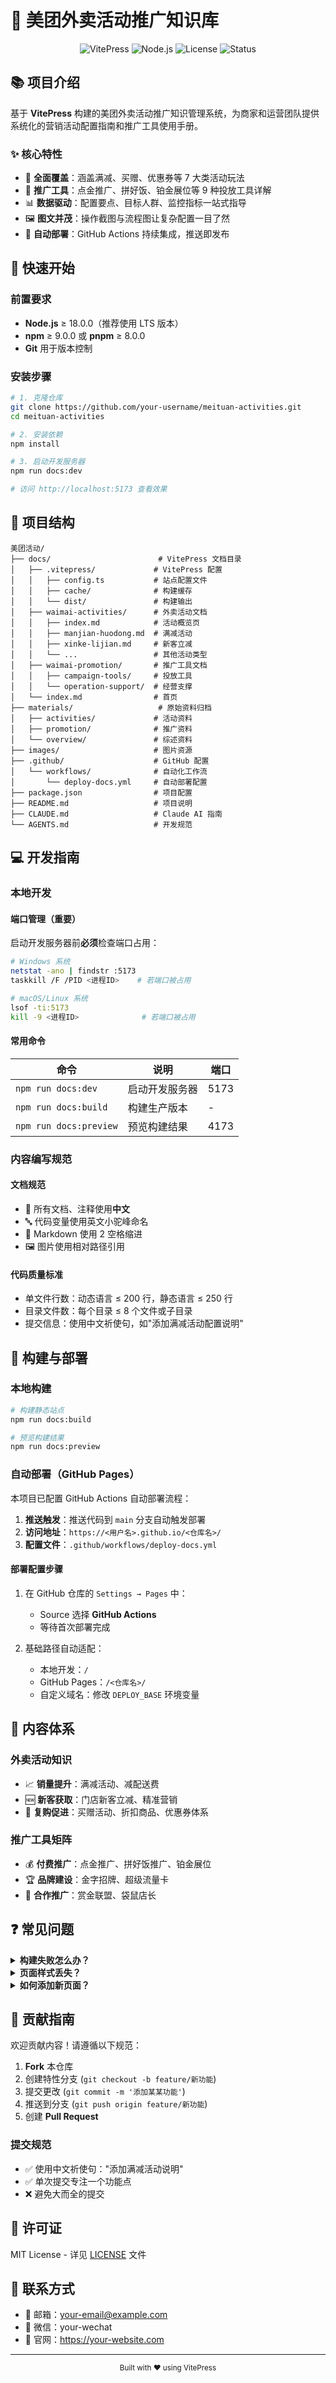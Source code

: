 # 🍔 美团外卖活动推广知识库

<div align="center">
  <img src="https://img.shields.io/badge/VitePress-1.6.x-646CFF?style=flat&logo=vite&logoColor=white" alt="VitePress">
  <img src="https://img.shields.io/badge/Node.js-≥18-339933?style=flat&logo=node.js&logoColor=white" alt="Node.js">
  <img src="https://img.shields.io/badge/License-MIT-yellow.svg" alt="License">
  <img src="https://img.shields.io/badge/Status-Active-success" alt="Status">
</div>

## 📚 项目介绍

基于 **VitePress** 构建的美团外卖活动推广知识管理系统，为商家和运营团队提供系统化的营销活动配置指南和推广工具使用手册。

### ✨ 核心特性

- 🎯 **全面覆盖**：涵盖满减、买赠、优惠券等 7 大类活动玩法
- 🚀 **推广工具**：点金推广、拼好饭、铂金展位等 9 种投放工具详解
- 📊 **数据驱动**：配置要点、目标人群、监控指标一站式指导
- 🖼️ **图文并茂**：操作截图与流程图让复杂配置一目了然
- 🔄 **自动部署**：GitHub Actions 持续集成，推送即发布

## 🚀 快速开始

### 前置要求

- **Node.js** ≥ 18.0.0（推荐使用 LTS 版本）
- **npm** ≥ 9.0.0 或 **pnpm** ≥ 8.0.0
- **Git** 用于版本控制

### 安装步骤

```bash
# 1. 克隆仓库
git clone https://github.com/your-username/meituan-activities.git
cd meituan-activities

# 2. 安装依赖
npm install

# 3. 启动开发服务器
npm run docs:dev

# 访问 http://localhost:5173 查看效果
```

## 📁 项目结构

```
美团活动/
├── docs/                        # VitePress 文档目录
│   ├── .vitepress/             # VitePress 配置
│   │   ├── config.ts           # 站点配置文件
│   │   ├── cache/              # 构建缓存
│   │   └── dist/               # 构建输出
│   ├── waimai-activities/      # 外卖活动文档
│   │   ├── index.md            # 活动概览页
│   │   ├── manjian-huodong.md  # 满减活动
│   │   ├── xinke-lijian.md     # 新客立减
│   │   └── ...                 # 其他活动类型
│   ├── waimai-promotion/       # 推广工具文档
│   │   ├── campaign-tools/     # 投放工具
│   │   └── operation-support/  # 经营支撑
│   └── index.md                # 首页
├── materials/                   # 原始资料归档
│   ├── activities/             # 活动资料
│   ├── promotion/              # 推广资料
│   └── overview/               # 综述资料
├── images/                     # 图片资源
├── .github/                    # GitHub 配置
│   └── workflows/              # 自动化工作流
│       └── deploy-docs.yml     # 自动部署配置
├── package.json                # 项目配置
├── README.md                   # 项目说明
├── CLAUDE.md                   # Claude AI 指南
└── AGENTS.md                   # 开发规范

```

## 💻 开发指南

### 本地开发
#### 端口管理（重要）

启动开发服务器前**必须**检查端口占用：

```bash
# Windows 系统
netstat -ano | findstr :5173
taskkill /F /PID <进程ID>    # 若端口被占用

# macOS/Linux 系统
lsof -ti:5173
kill -9 <进程ID>              # 若端口被占用
```

#### 常用命令

| 命令 | 说明 | 端口 |
|------|------|------|
| `npm run docs:dev` | 启动开发服务器 | 5173 |
| `npm run docs:build` | 构建生产版本 | - |
| `npm run docs:preview` | 预览构建结果 | 4173 |

### 内容编写规范

#### 文档规范
- 📝 所有文档、注释使用**中文**
- 🔤 代码变量使用英文小驼峰命名
- 📏 Markdown 使用 2 空格缩进
- 🖼️ 图片使用相对路径引用

#### 代码质量标准
- 单文件行数：动态语言 ≤ 200 行，静态语言 ≤ 250 行
- 目录文件数：每个目录 ≤ 8 个文件或子目录
- 提交信息：使用中文祈使句，如"添加满减活动配置说明"

## 🔧 构建与部署

### 本地构建

```bash
# 构建静态站点
npm run docs:build

# 预览构建结果
npm run docs:preview
```

### 自动部署（GitHub Pages）
本项目已配置 GitHub Actions 自动部署流程：

1. **推送触发**：推送代码到 `main` 分支自动触发部署
2. **访问地址**：`https://<用户名>.github.io/<仓库名>/`
3. **配置文件**：`.github/workflows/deploy-docs.yml`

#### 部署配置步骤

1. 在 GitHub 仓库的 `Settings → Pages` 中：
   - Source 选择 **GitHub Actions**
   - 等待首次部署完成

2. 基础路径自动适配：
   - 本地开发：`/`
   - GitHub Pages：`/<仓库名>/`
   - 自定义域名：修改 `DEPLOY_BASE` 环境变量

## 📖 内容体系

### 外卖活动知识
- 📈 **销量提升**：满减活动、减配送费
- 🆕 **新客获取**：门店新客立减、精准营销
- 🎁 **复购促进**：买赠活动、折扣商品、优惠券体系

### 推广工具矩阵
- 💰 **付费推广**：点金推广、拼好饭推广、铂金展位
- 🏆 **品牌建设**：金字招牌、超级流量卡
- 🤝 **合作推广**：赏金联盟、袋鼠店长

## ❓ 常见问题

<details>
<summary><b>构建失败怎么办？</b></summary>

查看 GitHub Actions 中的错误日志，常见原因：
- Markdown 语法错误
- 图片路径错误
- 链接失效

解决方法：本地先运行 `npm run docs:build` 测试
</details>

<details>
<summary><b>页面样式丢失？</b></summary>

检查基础路径配置：
- 确认 `config.ts` 中的 `base` 设置
- 验证 `DEPLOY_BASE` 环境变量
</details>

<details>
<summary><b>如何添加新页面？</b></summary>

1. 在对应目录创建 `.md` 文件
2. 更新 `config.ts` 中的侧边栏配置
3. 在 `index.md` 添加导航链接
</details>

## 🤝 贡献指南

欢迎贡献内容！请遵循以下规范：

1. **Fork** 本仓库
2. 创建特性分支 (`git checkout -b feature/新功能`)
3. 提交更改 (`git commit -m '添加某某功能'`)
4. 推送到分支 (`git push origin feature/新功能`)
5. 创建 **Pull Request**

### 提交规范
- ✅ 使用中文祈使句："添加满减活动说明"
- ✅ 单次提交专注一个功能点
- ❌ 避免大而全的提交

## 📄 许可证

MIT License - 详见 [LICENSE](./LICENSE) 文件

## 📮 联系方式

- 📧 邮箱：your-email@example.com
- 💬 微信：your-wechat
- 🔗 官网：https://your-website.com

---

<div align="center">
  <sub>Built with ❤️ using VitePress</sub>
</div>

